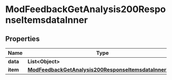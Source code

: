 

# ModFeedbackGetAnalysis200ResponseItemsdataInner


## Properties

| Name | Type | Description | Notes |
|------------ | ------------- | ------------- | -------------|
|**data** | **List&lt;Object&gt;** |  |  [optional] |
|**item** | [**ModFeedbackGetAnalysis200ResponseItemsdataInnerItem**](ModFeedbackGetAnalysis200ResponseItemsdataInnerItem.md) |  |  [optional] |



